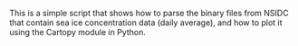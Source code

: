 This is a simple script that shows how to parse the binary files from NSIDC that contain sea ice concentration data (daily average), and how to plot it using the Cartopy module in Python.
